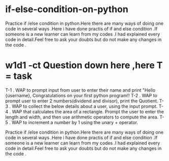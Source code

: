 # if-else-condition-on-python
Practice if /else condition in python.Here there are many ways of doing one code in several ways .Here i have done practis of if and else condition .If someone is a new learner can learn from my codes .I had explained every code in detail.Feel free to ask your doubts but do not make any changes in the code .

# w1d1 -ct Question down here ,here T = task
T-1 . WAP to prompt input from user to enter their name and print "Hello {username}, Congratulations on your first python program!!
T-2 . WAP to prompt user to enter 2 numbers(dividend and divisor), print the Quotient.
T-3 . WAP to collect the below details about a user, using the input prompt.
T-4 . WAP that calculates the area of a rectangle. Prompt the user to enter the length and width, and then use arithmetic operators to compute the area.
T-5 . WAP to increment a number by 1 using the unary + operator.

Practice if /else condition in python.Here there are many ways of doing one code in several ways .Here i have done practis of if and else condition .If someone is a new learner can learn from my codes .I had explained every code in detail.Feel free to ask your doubts but do not make any changes in the code .
